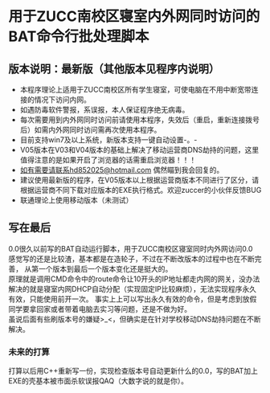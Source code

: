 # 用于ZUCC南校区寝室内外网同时访问的BAT命令行批处理脚本  


## 版本说明：最新版（其他版本见程序内说明）  
- 本程序理论上适用于ZUCC南校区所有学生寝室，可使电脑在不用中断宽带连接的情况下访问内网。
- 如遇防毒软件警报，系误报，本人保证程序绝无病毒。
- 每次需要用到内外网同时访问前请使用本程序，失效后（重启，重新连接拨号后）如需内外网同时访问需再次使用本程序。
- 目前支持win7及以上系统，新版本支持一键自动设置-。-
- V05版本在V03和V04版本的基础上解决了移动运营商DNS劫持的问题，这里值得注意的是如果开启了浏览器的话需重启浏览器！！！
- 如有需要请联系hd852025@hotmail.com    偶然瞄到我会回复的。
- 建议使用最新版的程序，在V05版本以上根据运营商版本不同进行了区分，请根据运营商不同下载对应版本的EXE执行格式。欢迎zuccer的小伙伴反馈BUG  
- 联通理论上使用移动版本（未测试）

 
## 写在最后 
0.0很久以前写的BAT自动运行脚本，用于ZUCC南校区寝室同时内外网访问0.0  
感觉写的还是比较渣，基本都是在造轮子，不过在不断改版本的过程中也在不断完善， 从第一个版本到最后一个版本变化还是挺大的。  
原理就是调用CMD命令中的route命令让10开头的IP地址都走内网的网关，没办法解决的就是寝室内网DHCP自动分配（实现固定IP比较麻烦），无法实现程序永久有效，只能使用前开一次。
事实上上可以写出永久有效的命令，但是考虑到放假同学要拿回家或者带着电脑去实习等问题，还是不做为好。  
虽说后面有些刷版本号的嫌疑>_<，但确实是在针对学校移动DNS劫持问题在不断解决。 
 
### 未来的打算  
打算以后用C++重新写一份，实现检查版本号自动更新什么的0.0，写的BAT加上EXE的壳基本被市面杀软误报QAQ（大数字说的就是你）。
